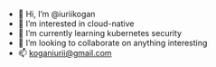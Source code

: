- 👋 Hi, I’m @iuriikogan
- 👀 I’m interested in cloud-native
- 🌱 I’m currently learning kubernetes security
- 💞️ I’m looking to collaborate on anything interesting
- 📫 koganiurii@gmail.com

<!---
iuriikogan/iuriikogan is a ✨ special ✨ repository because its `README.md` (this file) appears on your GitHub profile.
You can click the Preview link to take a look at your changes.
--->
